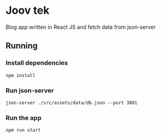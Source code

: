 # Joov tek
Blog app written in React JS and fetch data from json-server 

## Running
### Install dependencies
```npm install```
### Run json-server
```json-server ./src/assets/data/db.json --port 3001 ```
### Run the app
```npm run start```